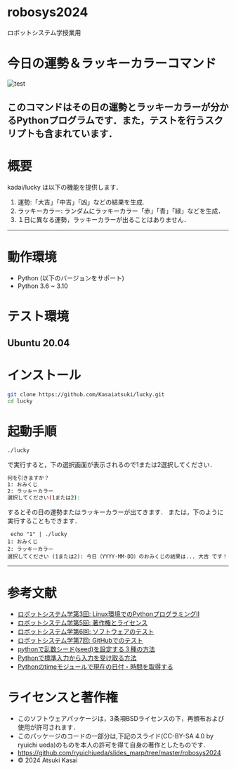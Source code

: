 # robosys2024
ロボットシステム学授業用
# 今日の運勢＆ラッキーカラーコマンド
![test](https://github.com/kasaiatsuki/robosys2024/actions/workflows/kadaitest.yml/badge.svg)

このコマンドはその日の運勢とラッキーカラーが分かるPythonプログラムです．また，テストを行うスクリプトも含まれています．
---
# 概要
kadai/lucky は以下の機能を提供します．
1. 運勢:「大吉」「中吉」「凶」などの結果を生成.
2. ラッキーカラー: ランダムにラッキーカラー「赤」「青」「緑」などを生成．
3. １日に異なる運勢，ラッキーカラーが出ることはありません．

---
# 動作環境
- Python (以下のバージョンをサポート)
- Python 3.6 ~ 3.10
# テスト環境
Ubuntu 20.04
 ---
 # インストール
```bash
git clone https://github.com/Kasaiatsuki/lucky.git
cd lucky
```
# 起動手順
```bash
./lucky
```
で実行すると，下の選択画面が表示されるので1または2選択してください．
```bash
何を引きますか？
1: おみくじ
2: ラッキーカラー
選択してください(1または2):
```
するとその日の運勢またはラッキーカラーが出てきます．
または，下のように実行することもできます．
```
 echo "1" | ./lucky
1: おみくじ
2: ラッキーカラー
選択してください (1または2): 今日（YYYY-MM-DD）のおみくじの結果は... 大吉 です！
```
---
# 参考文献
- [ロボットシステム学第3回: Linux環境でのPythonプログラミングII](https://ryuichiueda.github.io/slides_marp/robosys2024/lesson3.html)
- [ロボットシステム学第5回: 著作権とライセンス](https://yumarublog.com/python/lottery/?utm_source=chatgpt.com)
- [ロボットシステム学第6回: ソフトウェアのテスト](https://ryuichiueda.github.io/slides_marp/robosys2024/lesson6.html#1)
- [ロボットシステム学第7回: GitHubでのテスト](https://ryuichiueda.github.io/slides_marp/robosys2024/lesson7.html#1)
- [pythonで乱数シード(seed)を設定する３種の方法](https://python-ai-learn.com/2021/02/06/seed/?utm_source=chatgpt.com)
- [Pythonで標準入力から入力を受け取る方法](https://iifx.dev/ja/articles/5420631)
- [Pythonのtimeモジュールで現在の日付・時間を取得する](https://liquidjumper.com/programming/python/python_time_module_time)
# ライセンスと著作権
- このソフトウェアパッケージは，3条項BSDライセンスの下，再頒布および使用が許可されます．
- このパッケージのコードの一部分は,下記のスライド(CC-BY-SA 4.0 by ryuichi ueda)のものを本人の許可を得て自身の著作としたものです.
- https://github.com/ryuichiueda/slides_marp/tree/master/robosys2024
- © 2024 Atsuki Kasai

